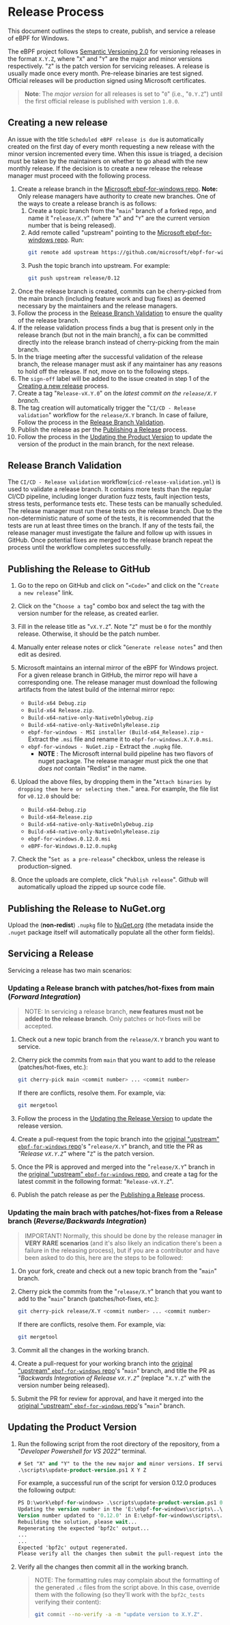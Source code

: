 # Release Process

This document outlines the steps to create, publish, and service a release of eBPF for Windows.

The eBPF project follows [Semantic Versioning 2.0](https://semver.org) for versioning releases in the format `X.Y.Z`, where "`X`" and "`Y`" are the major and
minor versions respectively. "`Z`" is the patch version for servicing releases. A release is usually made once every month. Pre-release binaries are test signed.
Official releases will be production signed using Microsoft certificates.

>**Note**: The *major version* for all releases is set to "`0`" (i.e., "`0.Y.Z`") until the first official release is published with version `1.0.0`.

## Creating a new release

An issue with the title `Scheduled eBPF release is due` is automatically created on the first day of every month requesting a new release with the minor
version incremented every time. When this issue is triaged, a decision must be taken by the maintainers on whether to go ahead with the new monthly release. If
the decision is to create a new release the release manager must proceed with the following process.
1. Create a release branch  in the [Microsoft ebpf-for-windows repo]([https://github.com/microsoft/ebpf-for-windows).
**Note:** Only release managers have authority to create new branches. One of the ways to create a release branch is as follows:
   1. Create a topic branch from the "`main`" branch of a forked repo, and name it "`release/X.Y`" (where "`X`" and "`Y`" are the current version number
   that is being released).
   1. Add remote called "upstream" pointing to the [Microsoft ebpf-for-windows repo]([https://github.com/microsoft/ebpf-for-windows). Run:
      ```bash
      git remote add upstream https://github.com/microsoft/ebpf-for-windows.git
   1. Push the topic branch into upstream. For example:
      ```bash
      git push upstream release/0.12
1. Once the release branch is created, commits can be cherry-picked from the main branch (including feature work and bug fixes) as deemed necessary
   by the maintainers and the release managers.
1. Follow the process in the [Release Branch Validation](ReleaseProcess.md#release-branch-validation) to ensure the quality of the release branch.
1. If the release validation process finds a bug that is present only in the release branch (but not in the main branch), a fix can be committed directly
   into the release branch instead of cherry-picking from the main branch.
1. In the triage meeting after the successful validation of the release branch, the release manager must ask if any maintainer has any reasons to hold off the release. If
   not, move on to the following steps.
1. The `sign-off` label will be added to the issue created in step 1 of the [Creating a new release](ReleaseProcess.md#creating-a-new-release) process.
1. Create a tag "`Release-vX.Y.0`" on the *latest commit on the `release/X.Y` branch*.
1. The tag creation will automatically trigger the "`CI/CD - Release validation`" workflow for the `release/X.Y` branch. In case of failure, Follow the process in
   the [Release Branch Validation](ReleaseProcess.md#release-branch-validation).
2. Publish the release as per the [Publishing a Release](ReleaseProcess.md#publishing-a-release) process.
3. Follow the process in the [Updating the Product Version](ReleaseProcess.md#updating-the-product-version) to update the version of the product in the main branch,
   for the next release.

## Release Branch Validation

The `CI/CD - Release validation` workflow(`cicd-release-validation.yml`) is used to validate a release branch. It contains more tests than the regular CI/CD
pipeline, including longer duration fuzz tests, fault injection tests, stress tests, performance tests etc. These tests can be manually scheduled. The release
manager must run these tests on the release branch. Due to the non-deterministic nature of some of the tests, it is recommended that the tests are run at least
three times on the branch. If any of the tests fail, the release manager must investigate the failure and follow up with issues in GitHub. Once potential fixes
are merged to the release branch repeat the process until the workflow completes successfully.

## Publishing the Release to GitHub

1. Go to the repo on GitHub and click on "`<Code>`" and click on the "`Create a new release`" link.
1. Click on the "`Choose a tag`" combo box and select the tag with the version number for the release, as created earlier.
1. Fill in the release title as "`vX.Y.Z`". Note "`Z`" must be `0` for the monthly release. Otherwise, it should be the patch number.
1. Manually enter release notes or click "`Generate release notes`" and then edit as desired.
1. Microsoft maintains an internal mirror of the eBPF for Windows project. For a given release branch in GitHub, the mirror repo will have a corresponding one.
The release manager must download the following artifacts from the latest build of the internal mirror repo:
   - `Build-x64 Debug.zip`
   - `Build-x64 Release.zip`.
   - `Build-x64-native-only-NativeOnlyDebug.zip`
   - `Build-x64-native-only-NativeOnlyRelease.zip`
   - `ebpf-for-windows - MSI installer (Build-x64_Release).zip` - Extract the `.msi` file and rename it to `ebpf-for-windows.X.Y.0.msi`.
   - `ebpf-for-windows - NuGet.zip` - Extract the `.nupkg` file.
      - **NOTE** : The Microsoft internal build pipeline has two flavors of nuget package. The release manager must pick the one that *does not* contain "Redist" in
      the name.
1. Upload the above files, by dropping them in the "`Attach binaries by dropping them here or selecting them.`" area.
    For example, the file list for `v0.12.0` should be:
    - `Build-x64-Debug.zip`
    - `Build-x64-Release.zip`
    - `Build-x64-native-only-NativeOnlyDebug.zip`
    - `Build-x64-native-only-NativeOnlyRelease.zip`
    - `ebpf-for-windows.0.12.0.msi`
    - `eBPF-for-Windows.0.12.0.nupkg`

2.  Check the "`Set as a pre-release`" checkbox, unless the release is production-signed.
3.  Once the uploads are complete, click "`Publish release`". Github will automatically upload the zipped up source code file.

## Publishing the Release to NuGet.org

Upload the (**non-redist**) `.nupkg` file to [NuGet.org](https://www.nuget.org/) (the metadata inside the `.nuget` package itself will automatically populate all
the other form fields).

## Servicing a Release

Servicing a release has two main scenarios:

### Updating a Release branch with patches/hot-fixes from main (*Forward Integration*)

>NOTE: In servicing a release branch, **new features must not be added to the release branch**.  Only patches or hot-fixes will be accepted.

1. Check out a new topic branch from the `release/X.Y` branch you want to service.
1. Cherry pick the commits from `main` that you want to add to the release (patches/hot-fixes, etc.):

    ```bash
    git cherry-pick main <commit number> ... <commit number>
    ```
    If there are conflicts, resolve them. For example, via:
    ```bash
    git mergetool
    ```
1. Follow the process in the [Updating the Release Version](ReleaseProcess.md#updating-the-release-version) to update the release version.
1. Create a pull-request from the topic branch into the [original "upstream" `ebpf-for-windows` repo]([https://github.com/microsoft/ebpf-for-windows)'s "`release/X.Y`" branch, and title the PR as *"Release v`X.Y.Z`"* where "`Z`" is the patch
version.
1. Once the PR is approved and merged into the "`release/X.Y`" branch in the [original "upstream" `ebpf-for-windows` repo]([https://github.com/microsoft/ebpf-for-windows), and create a tag for the latest commit in the following format: "`Release-vX.Y.Z`".
1. Publish the patch release as per the [Publishing a Release](ReleaseProcess.md#publishing-a-release) process.


### Updating the main brach with patches/hot-fixes from a Release branch (*Reverse/Backwards Integration*)

>IMPORTANT! Normally, this should be done by the release manager **in VERY RARE scenarios** (and it's also likely an indication there's been a failure in the
releasing process), but if you are a contributor and have been asked to do this, here are the steps to be followed:

1. On your fork, create and check out a new topic branch from the "`main`" branch.
2. Cherry pick the commits from the "`release/X.Y`" branch that you want to add to the "`main`" branch (patches/hot-fixes, etc.):

    ```bash
    git cherry-pick release/X.Y <commit number> ... <commit number>
    ```
    If there are conflicts, resolve them. For example, via:
    ```bash
    git mergetool
    ```
3. Commit all the changes in the working branch.
4. Create a pull-request for your working branch into the [original "upstream" `ebpf-for-windows` repo]([https://github.com/microsoft/ebpf-for-windows)'s "`main`" branch, and title the PR as *"Backwards Integration of Release v`X.Y.Z`"* (replace "`X.Y.Z`" with the version number being released).
5. Submit the PR for review for approval, and have it merged into the [original "upstream" `ebpf-for-windows` repo]([https://github.com/microsoft/ebpf-for-windows)'s "`main`" branch.

## Updating the Product Version

1. Run the following script from the root directory of the repository, from a "*Developer Powershell for VS 2022"* terminal.

    ```ps
    # Set "X" and "Y" to the the new major and minor versions. If servicing a release, set "Z" to the revision or patch number.
    .\scripts\update-product-version.ps1 X Y Z
    ```
    For example, a successful run of the script for version 0.12.0 produces the following output:

    ```ps
    PS D:\work\ebpf-for-windows> .\scripts\update-product-version.ps1 0 12 0
    Updating the version number in the 'E:\ebpf-for-windows\scripts\..\Directory.Build.props' file...
    Version number updated to '0.12.0' in E:\ebpf-for-windows\scripts\..\Directory.Build.props
    Rebuilding the solution, please wait...
    Regenerating the expected 'bpf2c' output...
    ...
    ...
    Expected 'bpf2c' output regenerated.
    Please verify all the changes then submit the pull-request into the 'release/0.12' branch.
    ```

1. Verify all the changes then commit all in the working branch.
    >NOTE: The formatting rules may complain about the formatting of the generated `.c` files from the script above. In this case,
    override them with the following (so they'll work with the `bpf2c_tests` verifying their content):
    >```bash
    >git commit --no-verify -a -m "update version to X.Y.Z".
    >```